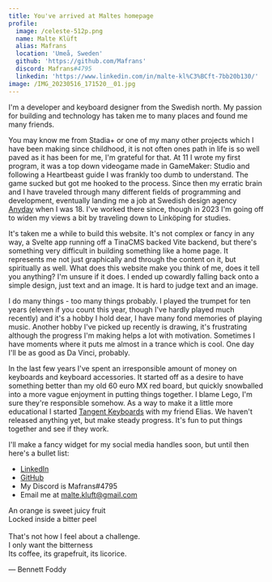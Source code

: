 ```yaml
---
title: You've arrived at Maltes homepage
profile:
  image: /celeste-512p.png
  name: Malte Klüft
  alias: Mafrans
  location: 'Umeå, Sweden'
  github: 'https://github.com/Mafrans'
  discord: Mafrans#4795
  linkedin: 'https://www.linkedin.com/in/malte-kl%C3%BCft-7bb20b130/'
image: /IMG_20230516_171520__01.jpg
---
```


I'm a developer and keyboard designer from the Swedish north. My passion for building and technology has taken me to many places and found me many friends.

You may know me from Stadia+ or one of my many other projects which I have been making since childhood, it is not often ones path in life is so well paved as it has been for me, I'm grateful for that. At 11 I wrote my first program, it was a top down videogame made in GameMaker: Studio and following a Heartbeast guide I was frankly too dumb to understand. The game sucked but got me hooked to the process. Since then my erratic brain and I have traveled through many different fields of programming and development, eventually landing me a job at Swedish design agency [Anyday](https://anyday.se "Anyday") when I was 18. I've worked there since, though in 2023 I'm going off to widen my views a bit by traveling down to Linköping for studies.

It's taken me a while to build this website. It's not complex or fancy in any way, a Svelte app running off a TinaCMS backed Vite backend, but there's something very difficult in building something like a home page. It represents me not just graphically and through the content on it, but spiritually as well. What does this website make you think of me, does it tell you anything? I'm unsure if it does. I ended up cowardly falling back onto a simple design, just text and an image. It is hard to judge text and an image.

I do many things - too many things probably. I played the trumpet for ten years (eleven if you count this year, though I've hardly played much recently) and it's a hobby I hold dear, I have many fond memories of playing music. Another hobby I've picked up recently is drawing, it's frustrating although the progress I'm making helps a lot with motivation. Sometimes I have moments where it puts me almost in a trance which is cool. One day I'll be as good as Da Vinci, probably.

In the last few years I've spent an irresponsible amount of money on keyboards and keyboard accessories. It started off as a desire to have something better than my old 60 euro MX red board, but quickly snowballed into a more vague enjoyment in putting things together. I blame Lego, I'm sure they're responsible somehow. As a way to make it a little more educational I started [Tangent Keyboards](https://github.com/TangentKeyboards "Tangent Keyboards") with my friend Elias. We haven't released anything yet, but make steady progress. It's fun to put things together and see if they work.

I'll make a fancy widget for my social media handles soon, but until then here's a bullet list:

* [LinkedIn](https://www.linkedin.com/in/malte-kl%C3%BCft-7bb20b130/ "LinkedIn")
* [GitHub](https://github.com/Mafrans "GitHub")
* My Discord is Mafrans#4795
* Email me at malte.kluft@gmail.com

An orange is sweet juicy fruit\
Locked inside a bitter peel\
\
That's not how I feel about a challenge.\
I only want the bitterness\
Its coffee, its grapefruit, its licorice.

﻿— Bennett Foddy
